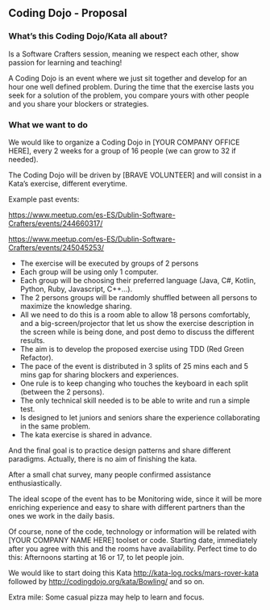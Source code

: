 
## Coding Dojo - Proposal

### What’s this Coding Dojo/Kata all about?
Is a Software Crafters session, meaning we respect each other, show passion for learning and teaching!

A Coding Dojo is an event where we just sit together and develop for an hour one well defined problem.
During the time that the exercise lasts you seek for a solution of the problem, you compare yours with other people and you share your blockers or strategies.

### What we want to do
We would like to organize a Coding Dojo in [YOUR COMPANY OFFICE HERE], every 2 weeks for a group of 16 people (we can grow to 32 if needed).

The Coding Dojo will be driven by [BRAVE VOLUNTEER] and will consist in a Kata’s exercise, different everytime. 

Example past events:

https://www.meetup.com/es-ES/Dublin-Software-Crafters/events/244660317/

https://www.meetup.com/es-ES/Dublin-Software-Crafters/events/245045253/

* The exercise will be executed by groups of 2 persons
* Each group will be using only 1 computer.
* Each group will be choosing their preferred language (Java, C#, Kotlin, Python, Ruby, Javascript, C++…).
* The 2 persons groups will be randomly shuffled between all persons to maximize the knowledge sharing.
* All we need to do this is a room able to allow 18 persons comfortably, and a big-screen/projector that let us show the exercise description in the screen while is being done, and post demo to discuss the different results.
* The aim is to develop the proposed exercise using TDD (Red Green Refactor).
* The pace of the event is distributed in 3 splits of 25 mins each and 5 mins gap for sharing blockers and experiences.
* One rule is to keep changing who touches the keyboard in each split (between the 2 persons).
* The only technical skill needed is to be able to write and run a simple test.
* Is designed to let juniors and seniors share the experience collaborating in the same problem.
* The kata exercise is shared in advance.

And the final goal is to practice design patterns and share different paradigms. Actually, there is no aim of finishing the kata.

After a small chat survey, many people confirmed assistance enthusiastically.

The ideal scope of the event has to be Monitoring wide, since it will be more enriching experience and easy to share with different partners than the ones we work in the daily basis.

Of course, none of the code, technology or information will be related with [YOUR COMPANY NAME HERE] toolset or code.
Starting date, immediately after you agree with this and the rooms have availability.
Perfect time to do this: Afternoons starting at 16 or 17, to let people join.

We would like to start doing this Kata http://kata-log.rocks/mars-rover-kata followed by http://codingdojo.org/kata/Bowling/ and so on.

Extra mile: Some casual pizza may help to learn and focus.
